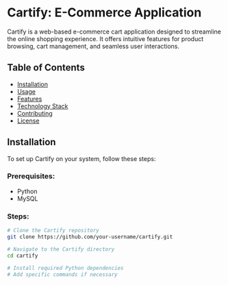 # Cartify: E-Commerce Application

Cartify is a web-based e-commerce cart application designed to streamline the online shopping experience. It offers intuitive features for product browsing, cart management, and seamless user interactions.

## Table of Contents
- [Installation](#installation)
- [Usage](#usage)
- [Features](#features)
- [Technology Stack](#technology-stack)
- [Contributing](#contributing)
- [License](#license)

## Installation

To set up Cartify on your system, follow these steps:

### Prerequisites:
- Python
- MySQL

### Steps:
```bash
# Clone the Cartify repository
git clone https://github.com/your-username/cartify.git

# Navigate to the Cartify directory
cd cartify

# Install required Python dependencies
# Add specific commands if necessary
